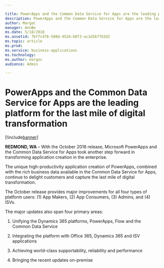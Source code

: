 ```yaml
---

title: PowerApps and the Common Data Service for Apps are the leading platform for the last mile of digital transformation
description: PowerApps and the Common Data Service for Apps are the leading platform for the last mile of digital transformation
author: MargoC
manager: AnnBe
ms.date: 5/18/2018
ms.assetid: 7bf7c476-580d-452d-b0f3-ac1d167763d2
ms.topic: article
ms.prod: 
ms.service: business-applications
ms.technology: 
ms.author: margoc
audience: Admin

---
```

#  PowerApps and the Common Data Service for Apps are the leading platform for the last mile of digital transformation


[!include[banner](../../includes/banner.md)]

**REDMOND, WA** – With the October 2018 release, Microsoft PowerApps and the
Common Data Service for Apps took another step forward in transforming
application creation in the enterprise.

The unique high-productivity application creation of PowerApps, combined with
the rich business data available in the Common Data Service for Apps, continue
to delight customers and capture the last mile of digital transformation.

The October release provides major improvements for all four types of platform
users: (1) App Makers, (2) App Consumers, (3) Admins, and (4) ISVs.

The major updates also span four primary areas:

1.  Unifying the Dynamics 365 platforms, PowerApps, Flow and the Common Data
    Service

2.  Integrating the platform with Office 365, Dynamics 365 and ISV applications

3.  Achieving world-class supportability, reliability and performance

4.  Bringing the recent updates on-premise
